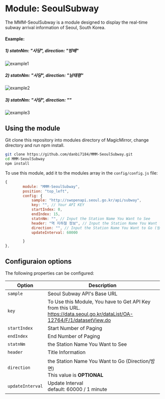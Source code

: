 # Module: SeoulSubway
The MMM-SeoulSubway is a module designed to display the real-time subway arrival information of Seoul, South Korea.

#### Example:

##### 1) statnNm: "사당", direction: "방배"

![example1](https://user-images.githubusercontent.com/97887583/163681408-4ddb23ca-02ed-4535-8052-0a0e94e7bcd8.PNG)

##### 2) statnNm: "사당", direction: "남태령"

![example2](https://user-images.githubusercontent.com/97887583/163681452-68d09c17-929d-46c3-836e-7a75f117a969.PNG)


##### 3) statnNm: "사당", direction: ""
![example3](https://user-images.githubusercontent.com/97887583/163681455-a197c5dd-3e0a-44d1-89eb-b72c90fb1e4c.PNG)

## Using the module
Git clone this repository into modules directory of MagicMirror, change directory and run npm install. 
```bash
git clone https://github.com/danbi7184/MMM-SeoulSubway.git
cd MMM-SeoulSubway
npm install
```

To use this module, add it to the modules array in the `config/config.js` file:
````javascript
{
		module: "MMM-SeoulSubway",
		position: "top_left",
		config: {
			sample: "http://swopenapi.seoul.go.kr/api/subway",
			key: "", // Your API KEY
			startIndex: 0,
			endIndex: 15,
			statnNm: "", // Input the Station Name You Want to See
			header: "역 지하철 정보", // Input the Station Name You Want to See
			direction: "", // Input the Station Name You Want to Go (방면)
			updateInterval: 60000

		}
},
````

## Configuraion options

The following properties can be configured:

<table width="100%">
	<thead>
		<tr>
			<th>Option</th>
			<th width="100%">Description</th>
		</tr>
	<thead>
	<tbody>
		<tr>
			<td><code>sample</code></td>
			<td>Seoul Subway API's Base URL
			</td>
		</tr>
		<tr>
			<td><code>key</code></td>
			<td>To Use this Module, You have to Get API Key from this URL.
				<br><a href="https://data.seoul.go.kr/dataList/OA-12764/F/1/datasetView.do">
				https://data.seoul.go.kr/dataList/OA-12764/F/1/datasetView.do</a>
			</td>
		</tr>
		<tr>
			<td><code>startIndex</code></td>
			<td>Start Number of Paging
			</td>
		</tr>
		<tr>
			<td><code>endIndex</code></td>
			<td>End Number of Paging
			</td>
		</tr>
		<tr>
			<td><code>statnNm</code></td>
			<td>the Station Name You Want to See
			</td>
		</tr>
		<tr>
			<td><code>header</code></td>
			<td>Title Information
			</td>
		</tr>
		<tr>
			<td><code>direction</code></td>
			<td>the Station Name You Want to Go (Direction/방면)
				<br>This value is <b>OPTIONAL</b>
			</td>
		</tr>
		<tr>
			<td><code>updateInterval</code></td>
			<td>Update Interval
				<br>default: 60000 / 1 minute
			</td>
		</tr>
	</tbody>
</table>

